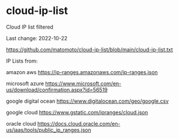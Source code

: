 # cloud-ip-list
Cloud IP list filtered

Last change: 2022-10-22

https://github.com/matomoto/cloud-ip-list/blob/main/cloud-ip-list.txt

IP Lists from:

amazon aws
https://ip-ranges.amazonaws.com/ip-ranges.json

microsoft azure
https://www.microsoft.com/en-us/download/confirmation.aspx?id=56519

google digital ocean
https://www.digitalocean.com/geo/google.csv

google cloud
https://www.gstatic.com/ipranges/cloud.json

oracle cloud
https://docs.cloud.oracle.com/en-us/iaas/tools/public_ip_ranges.json
